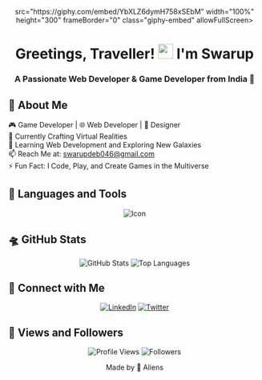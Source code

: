 <!-- Sci-Fi Header Image -->
<p align="center">
   src="https://giphy.com/embed/YbXLZ6dymH758xSEbM" width="100%" height="300" frameBorder="0" class="giphy-embed" allowFullScreen>
</p>

<!-- Title -->
<h1 align="center">Greetings, Traveller! <img src="https://raw.githubusercontent.com/MartinHeinz/MartinHeinz/master/wave.gif" height="30px" width="30px"> I'm Swarup</h1>

<!-- Short Introduction -->
<h3 align="center">A Passionate Web Developer & Game Developer from India 🚀</h3>

<!-- About Me -->
## 🌌 About Me

🎮 Game Developer | 🌐 Web Developer | 🎨 Designer <br>
🔭 Currently Crafting Virtual Realities<br>
🌱 Learning Web Development and Exploring New Galaxies<br>
📫 Reach Me at: swarupdeb046@gmail.com<br>
⚡ Fun Fact: I Code, Play, and Create Games in the Multiverse<br>

<!-- Languages and Tools -->
## 👾 Languages and Tools

<p align="center">
  <!-- Replace with your icons and links -->
  <img src="icon-link" alt="Icon">
</p>

<!-- GitHub Stats -->
## 🛸 GitHub Stats

<p align="center">
  <!-- Replace with your GitHub stats and top languages -->
  <img src="https://github-readme-stats.vercel.app/api?username=SwarupDeb&show_icons=true&count_private=true&theme=dark" alt="GitHub Stats">
  <img src="https://github-readme-stats.vercel.app/api/top-langs/?username=SwarupDeb&layout=compact&theme=dark" alt="Top Languages">
</p>

<!-- Connect with Me -->
## 🌌 Connect with Me

<p align="center">
  <!-- Add your social media and contact links -->
  <a href="https://www.linkedin.com/in/swarup04/"><img src="https://img.icons8.com/fluent/48/000000/linkedin.png" alt="LinkedIn"></a>
  <a href="https://twitter.com/SwarupDeb15"><img src="https://img.icons8.com/fluent/48/000000/twitter.png" alt="Twitter"></a>
</p>

<!-- Views and Followers -->
## 🚀 Views and Followers

<p align="center">
  <img src="https://komarev.com/ghpvc/?username=SwarupDeb" alt="Profile Views">
  <img src="https://img.shields.io/github/followers/SwarupDeb?label=Followers&style=social" alt="Followers">
</p>

<!-- Footer -->
<p align="center">
  <!-- Add any footer content or acknowledgments -->
  Made by 🚀 Aliens
</p>
